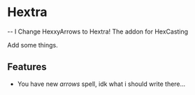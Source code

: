 # Hextra
-- I Change HexxyArrows to Hextra!
The addon for HexCasting

Add some things.

## Features


- You have new _arrows_ spell, idk what i should write there...



